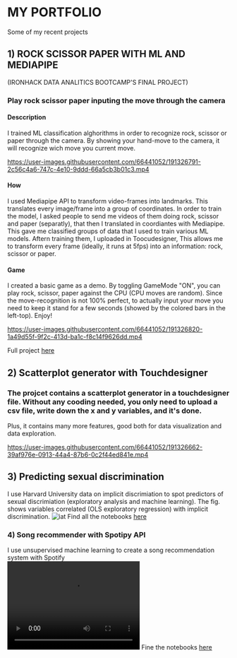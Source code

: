 # MY PORTFOLIO
Some of my recent projects 


## 1) ROCK SCISSOR PAPER WITH ML AND MEDIAPIPE 
(IRONHACK DATA ANALITICS BOOTCAMP'S FINAL PROJECT)
### Play rock scissor paper inputing the move through the camera
#### Desccription
I trained ML classification alghorithms in order to recognize rock, scissor or paper through the camera. By showing your hand-move to the camera, it will recognize wich move you current move. 

https://user-images.githubusercontent.com/66441052/191326791-2c56c4a6-747c-4e10-9ddd-66a5cb3b01c3.mp4


#### How 
I used Mediapipe API to transform video-frames into landmarks. This translates every image/frame into a group of coordinates. In order to train the model, I asked people to send me videos of them doing rock, scissor and paper (separatly), that then I translated in coordiantes with Mediapipe. This gave me classified groups of data that I used to train various ML models. Aftern training them, I uploaded in Toocudesigner, This allows me to transform every frame (ideally, it runs at 5fps) into an information: rock, scissor or paper.

#### Game
I created a basic game as a demo. By toggling GameMode "ON", you can play rock, scissor, paper against the CPU (CPU moves are random). Since the move-recognition is not 100% perfect, to actually input your move you need to keep it stand for a few seconds (showed by the colored bars in the left-top). 
Enjoy!

https://user-images.githubusercontent.com/66441052/191326820-1a49d55f-9f2c-413d-ba1c-f8c14f9626dd.mp4

Full project [here](https://github.com/tommella90/Rock-Scissor-Paper-move-recognition)


## 2) Scatterplot generator with Touchdesigner
### The projcet contains a scatterplot generator in a touchdesigner file. Without any cooding needed, you only need to upload a csv file, write down the x and y variables, and it's done. 
Plus, it contains many more features, good both for data visualization and data exploration. 

https://user-images.githubusercontent.com/66441052/191326662-39af976e-0913-44a4-87b6-0c2f44ed841e.mp4
 
 
## 3) Predicting sexual discrimination 
I use Harvard University data on implicit discrimiation to spot predictors of sexual discrimiation (exploratory analysis and machine learning). The fig. shows variables correlated (OLS exploratory regression) with implicit discrimination. 
![iat](https://user-images.githubusercontent.com/66441052/190933239-2138148c-28d9-4ffa-a0c4-aa139a63c7c4.png)
Find all the notebooks [here](https://github.com/tommella90/Predicting-sexual-discrimination)


### 4) Song recommender with Spotipy API
I use unsupervised machine learning to create a song recommendation system with Spotify        
<video src="https://user-images.githubusercontent.com/66441052/190932717-a2cc9244-8fab-458a-b40f-00dba5cf0743.mp4" width="300" height="200">
</video>
Fine the notebooks [here](https://github.com/tommella90/SongRecommender)

